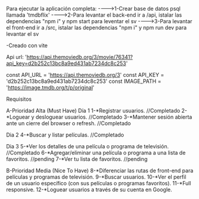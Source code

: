 Para ejecutar la aplicación completa:
---->1-Crear base de datos psql llamada 'tmdbflix'
---->2-Para levantar el back-end ir a /api, istalar las dependencias "npm i" y npm start para leventar el sv
---->3-Para levantar el front-end ir a /src, istalar las dependencias "npm i" y npm run dev para levantar el sv

-Creado con vite

Api url: 'https://api.themoviedb.org/3/movie/76341?api_key=d2b252c13bc8a9ed431ab7234dc8c253'


const API_URL = 'https://api.themoviedb.org/3'
const API_KEY = 'd2b252c13bc8a9ed431ab7234dc8c253'
const IMAGE_PATH = 'https://image.tmdb.org/t/p/original'



Requisitos

A-Prioridad Alta (Must Have)
  Día 1
  1-*Registrar usuarios.           //Completado
  2-*Loguear y desloguear usuarios. //Completado
  3-*Mantener sesión abierta ante un cierre del browser o refresh. //Completado
  
  Dia 2
  4-*Buscar y listar películas.      //Completado

  Dia 3
  5-*Ver los detalles de una película o programa de televisión. //Completado
  6-*Agregar/eliminar una película o programa a una lista de favoritos. //pending
  7-*Ver tu lista de favoritos. //pending
  
B-Prioridad Media (Nice To Have)
  8-*Diferenciar las rutas de front-end para películas y programas de televisión.
  9-*Buscar usuarios.
  10-*Ver el perfil de un usuario específico (con sus películas o programas favoritos).
  11-*Full responsive.
  12-*Loguear usuarios a través de su cuenta en Google.   